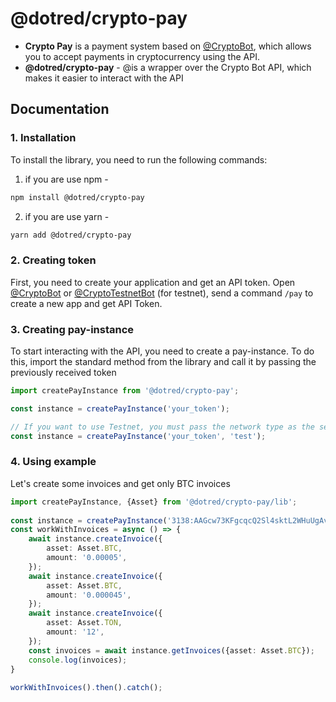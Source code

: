 # @dotred/crypto-pay
* **Crypto Pay** is a payment system based on [@CryptoBot](http://t.me/CryptoBot), which allows you to accept payments in cryptocurrency using the API.
* **@dotred/crypto-pay** - @is a wrapper over the Crypto Bot API, which makes it easier to interact with the API
## Documentation
### 1. Installation
To install the library, you need to run the following commands:
1. if you are use npm -
```bash
npm install @dotred/crypto-pay
```
2. if you are use yarn -
```bash
yarn add @dotred/crypto-pay
```
### 2. Creating token
First, you need to create your application and get an API token. Open [@CryptoBot](http://t.me/CryptoBot?start=pay) or [@CryptoTestnetBot](http://t.me/CryptoTestnetBot?start=pay) (for testnet), send a command `/pay` to create a new app and get API Token.
###  3. Creating pay-instance
To start interacting with the API, you need to create a pay-instance. To do this, import the standard method from the library and call it by passing the previously received token
```ts
import createPayInstance from '@dotred/crypto-pay';

const instance = createPayInstance('your_token');

// If you want to use Testnet, you must pass the network type as the second parameter
const instance = createPayInstance('your_token', 'test');
```
### 4. Using example
Let's create some invoices and get only BTC invoices
```ts
import createPayInstance, {Asset} from '@dotred/crypto-pay/lib';  
  
const instance = createPayInstance('3138:AAGcw73KFgcqcQ2Sl4sktL2WHuUgAvPpWKh', 'test');  
const workWithInvoices = async () => {  
    await instance.createInvoice({  
        asset: Asset.BTC,  
        amount: '0.00005',  
    });  
    await instance.createInvoice({  
        asset: Asset.BTC,  
        amount: '0.000045',  
    });  
    await instance.createInvoice({  
        asset: Asset.TON,  
        amount: '12',  
    });  
    const invoices = await instance.getInvoices({asset: Asset.BTC});  
    console.log(invoices);  
}  
  
workWithInvoices().then().catch();
```
